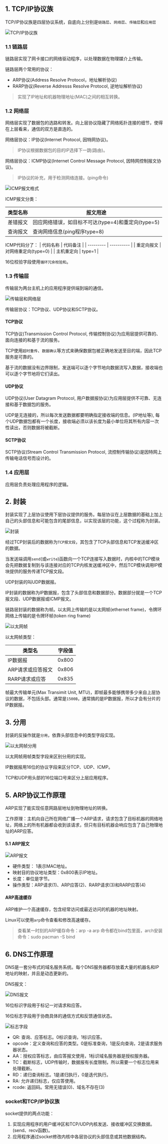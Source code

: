 ## 1. TCP/IP协议族

TCP/IP协议族是四层协议系统，自底向上分别是`链路层`、`网络层`、`传输层`和`应用层`

![TCP/IP协议族](http://cdn.lentme.cn/202208091454811.jpg)

### 1.1 链路层

链路层实现了网卡接口的网络驱动程序，以处理数据在物理媒介上传输。

链路层两个常用的协议：

- ARP协议(Address Resolve Protocol，地址解析协议)
- RARP协议(Reverse Addresss Resolve Protocol, 逆地址解析协议)

> 实现了IP地址和机器物理地址(MAC)之间的相互转换。

### 1.2 网络层

网络层实现了数据包的选路和转发。向上层协议隐藏了网络拓扑连接的细节，使得在上层看来，通信的双方是直连的。

网络层协议：IP协议(Internet Protocol, 因特网协议)。

> IP协议根据数据包的目的IP选择下一跳(路由)。

网络层协议：ICMP协议(Internet Control Message Protocol, 因特网控制报文协议)。

> IP协议的补充，用于检测网络连接。(ping命令)

![ICMP报文格式](http://cdn.lentme.cn/202208091502233.png)

ICMP报文分类：

| 类型名称   | 报文用途                                           |
| ---------  | ---------                                          |
| 差错报文   | 回应网络错误，如目标不可达(type=4)和重定向(type=5) |
| 查询报文   | 查询网络信息(ping程序type=8)                       |

ICMP代码分了：
| 代码名称   | 代码备注             |
| ---------  | ----------           |
| 重定向报文 | 对网络重定向(type=0) |
| 主机重定向 | type=1               |

16位校验字段使用`循环冗余校验和`。

### 1.3 传输层

传输层为两台主机上的应用程序提供端到端的通信。

![传输层和网络层](http://cdn.lentme.cn/202208091509079.png)

传输层协议：TCP协议、UDP协议和SCTP协议。

#### TCP协议

TCP协议(Transmission Control Protocol, 传输控制协议)为应用层提供可靠的、面向连接的和基于流的服务。

TCP使用`超时重传`、`数据确认`等方式来确保数据包被正确地发送至目的端，因此TCP服务是可靠的。

基于流的数据没有边界限制，发送端可以逐个字节地向数据流写入数据，接收端也可以逐个字节地将它们读出。

#### UDP协议

UDP协议(User Datagram Protocol, 用户数据报协议)为应用层提供不可靠、无连接和基于数据包的服务。

UDP是无连接的，所以每次发送数据都要明确指定接收端的信息。(IP地址等), 每个UDP数据包都有一个长度，接收端必须以该长度为最小单位将其所有内容一次性读出，否则数据将被截断。

#### SCTP协议

SCTP协议(Stream Control Transmission Protocol, 流控制传输协议)是因特网上传输电话信号而设计的。

### 1.4 应用层

应用层负责处理应用程序的逻辑。

## 2. 封装

封装实现了上层协议使用下层协议提供的服务。每层协议在上层数据的基础上加上自己的头部信息和可能包含的尾部信息，以实现该层的功能，这个过程称为封装。

![封装](http://cdn.lentme.cn/202208091533653.png)

经过TCP封装后的数据称为`TCP报文段`，其包含了TCP头部信息和TCP发送缓冲区的数据。

当发送端调用`send`(或`write`)函数向一个TCP连接写入数据时，内核中的TCP模块会先把数据复制到与该连接对应的TCP内核发送缓冲区中，然后TCP模块调用IP模块提供的服务传递TCP报文段。

UDP封装的叫UDP数据报。

IP封装的数据称为IP数据报，包含了头部信息和数据部分。数据部分就是一个TCP报文段、UDP数据报或ICMP报文。

链路层封装的数据称为帧。以太网上传输的是以太网帧(ethernet frame)，令牌环网络上传输的是令牌环帧(token ring frame)

![以太网帧](http://cdn.lentme.cn/202208091556208.png)

以太网帧类型：

| 类型名            | 字段值 |
| ------            | ------ |
| IP数据报          | 0x800  |
| ARP请求或应答报文 | 0x806  |
| RARP请求或应答    | 0x835  |

帧最大传输单元(Max Transimit Unit, MTU)，即帧最多能够携带多少来自上层协议的数据，不包括头部。通常是`1500B`，通常搞的是IP数据报，所以才会有分片的IP数据报。

## 3. 分用

封装的反操作就是`分用`，依靠头部信息中的类型字段实现。

![以太网帧分用](http://cdn.lentme.cn/202208091559171.png)

以太网帧用帧类型字段来区别分用的实现。

IP数据报用16位的协议字段来区分TCP、UDP、ICMP。

TCP和UDP用头部的16位端口号来区分上层应用程序。


## 5. ARP协议工作原理

ARP实现了能实现任意网路层地址到物理地址的转换。

工作原理：主机向自己所在网络广播一个ARP请求，请求包含了目标机器的网络地址，网络上的所有机器都会收到该请求，但只有目标机器会响应包含了自己物理地址的ARP应答。

#### 5.1 ARP报文

![ARP报文](http://cdn.lentme.cn/202208091608783.png)

- 硬件类型： 1表示MAC地址。
- 映射目的协议地址类型：0x800表示IP地址。
- 长度：单位是字节。
- 操作类型：ARP请求(1)、ARP应答(2)、RARP请求(3)和RARP应答(4)

#### ARP高速缓存

ARP维护一个高速缓存，包含经常访问或最近访问的机器的地址映射。

Linux可以使用`arp`命令查看和修改高速缓存。

> 查看某一时刻的ARP缓存命令：arp -a
> arp 命令都在bind包里面，arch安装命令：sudo pacman -S bind

## 6. DNS工作原理

DNS是一套分布式的域名服务系统。每个DNS服务器都存放着大量的机器名和IP地址的映射，并且是动态更新的。

DNS报文：

![DNS报文](http://cdn.lentme.cn/202208091619391.png)

16位标识字段用于标记一对请求和应答。

16位标志字段用于协商具体的通信方式和反馈通信状态。

![标志字段](http://cdn.lentme.cn/202208091621956.png)

- QR: 查询、应答标志。0标识查询，1标识应答。
- opcode：定义查询和应答的类型。0是标准查询，1是反向查询，2是请求服务器状态。
- AA：授权应答标志，由应答报文使用，1标识域名服务器是授权服务器。
- TC：截断标志，UDP传输时，数据报有长度限制，所以需要一个标志位用来处理截断。
- RD：递归查询标志。1是递归执行，0是迭代执行。
- RA: 允许递归标志，仅应答使用。
- rcode: 返回码。常用无错误(0)、域名不存在(3)

### socket和TCP/IP协议族

socket提供的两点功能：

1. 实现应用程序的用户缓冲区和TCP/UDP内核发送、接收缓冲区交换数据。(send、recv函数)。
2. 应用程序通过socket修改内核中各层协议的头部信息或其他数据结构。
